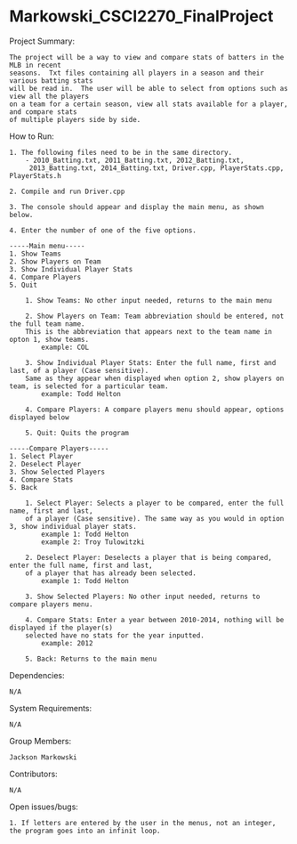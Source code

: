# Markowski_CSCI2270_FinalProject

Project Summary:

	The project will be a way to view and compare stats of batters in the MLB in recent 
	seasons.  Txt files containing all players in a season and their various batting stats
	will be read in.  The user will be able to select from options such as view all the players
	on a team for a certain season, view all stats available for a player, and compare stats
	of multiple players side by side.


How to Run:

	1. The following files need to be in the same directory.
		- 2010_Batting.txt, 2011_Batting.txt, 2012_Batting.txt,
		 2013_Batting.txt, 2014_Batting.txt, Driver.cpp, PlayerStats.cpp, PlayerStats.h

	2. Compile and run Driver.cpp

	3. The console should appear and display the main menu, as shown below.

	4. Enter the number of one of the five options.

	-----Main menu-----
	1. Show Teams
	2. Show Players on Team
	3. Show Individual Player Stats
	4. Compare Players
	5. Quit

		1. Show Teams: No other input needed, returns to the main menu

		2. Show Players on Team: Team abbreviation should be entered, not the full team name.
		This is the abbreviation that appears next to the team name in opton 1, show teams.
			example: COL

		3. Show Individual Player Stats: Enter the full name, first and last, of a player (Case sensitive).
		Same as they appear when displayed when option 2, show players on team, is selected for a particular team.
			example: Todd Helton

		4. Compare Players: A compare players menu should appear, options displayed below

		5. Quit: Quits the program
	
	-----Compare Players-----
	1. Select Player
	2. Deselect Player
	3. Show Selected Players
	4. Compare Stats
	5. Back

		1. Select Player: Selects a player to be compared, enter the full name, first and last,
		of a player (Case sensitive). The same way as you would in option 3, show individual player stats.
			example 1: Todd Helton
			example 2: Troy Tulowitzki

		2. Deselect Player: Deselects a player that is being compared, enter the full name, first and last,
		of a player that has already been selected.
			example 1: Todd Helton

		3. Show Selected Players: No other input needed, returns to compare players menu.

		4. Compare Stats: Enter a year between 2010-2014, nothing will be displayed if the player(s)
		selected have no stats for the year inputted.
			example: 2012

		5. Back: Returns to the main menu


Dependencies:

	N/A

System Requirements: 

	N/A

Group	Members: 

	Jackson Markowski

Contributors: 

	N/A

Open issues/bugs: 

	1. If letters are entered by the user in the menus, not an integer, the program goes into an infinit loop.
